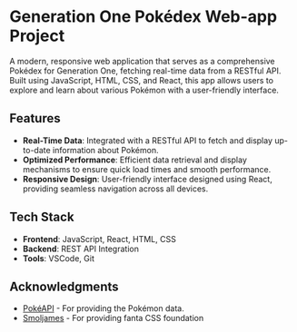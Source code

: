 # Generation One Pokédex Web-app Project

A modern, responsive web application that serves as a comprehensive Pokédex for Generation One, fetching real-time data from a RESTful API. Built using JavaScript, HTML, CSS, and React, this app allows users to explore and learn about various Pokémon with a user-friendly interface.

## Features

- **Real-Time Data**: Integrated with a RESTful API to fetch and display up-to-date information about Pokémon.
- **Optimized Performance**: Efficient data retrieval and display mechanisms to ensure quick load times and smooth performance.
- **Responsive Design**: User-friendly interface designed using React, providing seamless navigation across all devices.

## Tech Stack

- **Frontend**: JavaScript, React, HTML, CSS
- **Backend**: REST API Integration
- **Tools**: VSCode, Git

## Acknowledgments
- [PokéAPI](https://pokeapi.co) - For providing the Pokémon data.
- [Smoljames](https://github.com/jamezmca/fantacss) - For providing fanta CSS foundation
